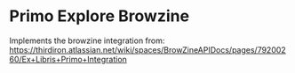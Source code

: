 # Primo Explore Browzine

Implements the browzine integration from: https://thirdiron.atlassian.net/wiki/spaces/BrowZineAPIDocs/pages/79200260/Ex+Libris+Primo+Integration
